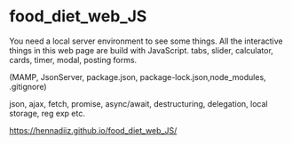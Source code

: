 # food_diet_web_JS
You need a local server environment to see some things.
All the interactive things in this web page are build with JavaScript.
tabs, slider, calculator, cards, timer, modal, posting forms.

(MAMP, JsonServer, package.json, package-lock.json,node_modules, .gitignore)

json, ajax, fetch, promise, async/await, destructuring, delegation, local storage, reg exp etc.


 https://hennadiiz.github.io/food_diet_web_JS/
